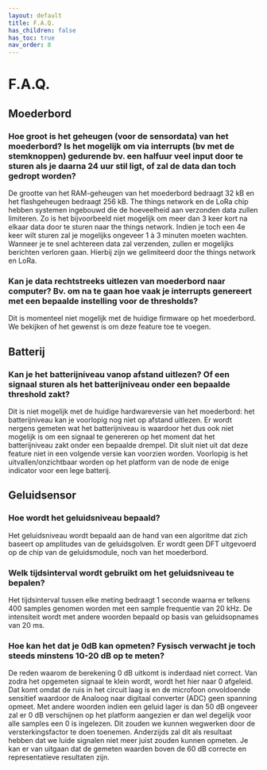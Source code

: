 ```yaml
---
layout: default
title: F.A.Q.
has_children: false
has_toc: true
nav_order: 8
---
```


# F.A.Q.


## Moederbord

###	Hoe groot is het geheugen (voor de sensordata) van het moederbord? Is het mogelijk om via interrupts (bv met de stemknoppen) gedurende bv. een halfuur veel input door te sturen als je daarna 24 uur stil ligt, of zal de data dan toch gedropt worden?
De grootte van het RAM-geheugen van het moederbord bedraagt 32 kB en het flashgeheugen bedraagt 256 kB. 
The things network en de LoRa chip hebben systemen ingebouwd die de hoeveelheid aan verzonden data zullen limiteren. 
Zo is het bijvoorbeeld niet mogelijk om meer dan 3 keer kort na elkaar data door te sturen naar the things network. 
Indien je toch een 4e keer wilt sturen zal je mogelijks ongeveer 1 à 3 minuten moeten wachten.  
Wanneer je te snel achtereen data zal verzenden, zullen er mogelijks berichten verloren gaan. 
Hierbij zijn we gelimiteerd door the things network en LoRa.

###	Kan je data rechtstreeks uitlezen van moederbord naar computer? Bv. om na te gaan hoe vaak je interrupts genereert met een bepaalde instelling voor de thresholds?
Dit is momenteel niet mogelijk met de huidige firmware op het moederbord. We bekijken of het gewenst is om deze feature toe te voegen.

## Batterij

### Kan je het batterijniveau vanop afstand uitlezen? Of een signaal sturen als het batterijniveau onder een bepaalde threshold zakt?
Dit is niet mogelijk met de huidige hardwareversie van het moederbord: het batterijniveau kan je voorlopig nog niet op afstand uitlezen. 
Er wordt nergens gemeten wat het batterijniveau is waardoor het dus ook niet mogelijk is om een signaal te genereren op het moment dat het batterijniveau zakt onder een bepaalde drempel. 
Dit sluit niet uit dat deze feature niet in een volgende versie kan voorzien worden.
Voorlopig is het uitvallen/onzichtbaar worden op het platform van de node de enige indicator voor een lege batterij.

## Geluidsensor

### Hoe wordt het geluidsniveau bepaald? 
Het geluidsniveau wordt bepaald aan de hand van een algoritme dat zich baseert op amplitudes van de geluidsgolven. 
Er wordt geen DFT uitgevoerd op de chip van de geluidsmodule, noch van het moederbord. 

###	Welk tijdsinterval wordt gebruikt om het geluidsniveau te bepalen?
Het tijdsinterval tussen elke meting bedraagt 1 seconde waarna er telkens 400 samples genomen worden met een sample frequentie van 20 kHz. 
De intensiteit wordt met andere woorden bepaald op basis van geluidsopnames van 20 ms.

###	Hoe kan het dat je 0dB kan opmeten? Fysisch verwacht je toch steeds minstens 10-20 dB op te meten?
De reden waarom de berekening 0 dB uitkomt is inderdaad niet correct. 
Van zodra het opgemeten signaal te klein wordt, wordt het hier naar 0 afgeleid. 
Dat komt omdat de ruis in het circuit laag is en de microfoon onvoldoende sensitief waardoor de Analoog naar digitaal converter (ADC) geen spanning opmeet. 
Met andere woorden indien een geluid lager is dan 50 dB ongeveer zal er 0 dB verschijnen op het platform aangezien er dan wel degelijk voor alle samples een 0 is ingelezen. 
Dit zouden we kunnen wegwerken door de versterkingsfactor te doen toenemen. Anderzijds zal dit als resultaat hebben dat we luide signalen niet meer juist zouden kunnen opmeten. 
Je kan er van uitgaan dat de gemeten waarden boven de 60 dB correcte en representatieve resultaten zijn.

